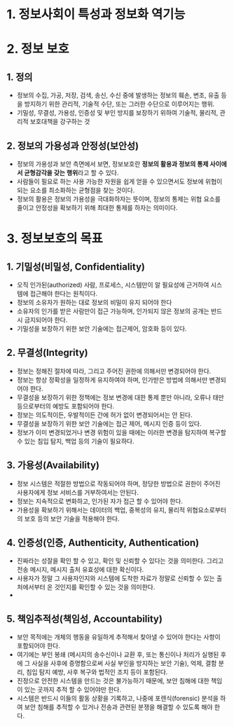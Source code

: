 # 1. 정보사회이 특성과 정보화 역기능

# 2. 정보 보호
## 1. 정의
 - 정보의 수집, 가공, 저장, 검색, 송신, 수신 중에 발생하는 정보의 훼손, 변조, 유출 등을 방지하기 위한 관리적, 기술적 수단, 또는 그러한 수단으로 이루어지는 행위.
 - 기밀성, 무결성, 가용성, 인증성 및 부인 방지를 보장하기 위하여 기술적, 물리적, 관리적 보호대책을 강구하는 것

## 2. 정보의 가용성과 안정성(보안성)
- 정보의 가용성과 보안 측면에서 보면, 정보보호란 **정보의 활용과 정보의 통제 사이에서 균형감각을 갖는 행위**라고 할 수 있다.
- 사람들이 필요로 하는 사용 가능한 자원을 쉽게 얻을 수 있으면서도 정보에 위협이 되는 요소를 최소화하는 균형점을 찾는 것이다.
- 정보의 활용은 정보의 가용성을 극대화하자는 뜻이며, 정보의 통제는 위협 요소를 줄이고 안정성을 확보하기 위해 최대한 통제를 하자는 의미이다.

# 3. 정보보호의 목표
## 1. 기밀성(비밀성, Confidentiality)
- 오직 인가된(authorized) 사람, 프로세스, 시스템만이 알 필요성에 근거하여 시스템에 접근해야 한다는 원칙이다.
- 정보의 소유자가 원하는 대로 정보의 비밀이 유지 되어야 한다
- 소유자의 인가를 받은 사람만이 접근 가능하며, 인가되지 않은 정보의 공개는 반드시 금지되어야 한다.
- 기밀성을 보장하기 위한 보안 기술에는 접근제어, 암호화 등이 있다.

## 2. 무결성(Integrity)
- 정보는 정해진 절차에 따라, 그리고 주어진 권한에 의해서만 변경되어야 한다.
- 정보는 항상 정확성을 일정하게 유지하여야 하며, 인가받은 방법에 의해서만 변경되어야 한다.
- 무결성을 보장하기 위한 정책에는 정보 변경에 대한 통제 뿐만 아니라, 오류나 태만 등으로부터의 예방도 포함되어야 한다.
- 정보는 의도적이든, 우발적이든 간에 허가 없이 변경되어서는 안 된다.
- 무결성을 보장하기 위한 보안 기술에는 접근 제어, 메시지 인증 등이 있다.
- 정보가 이미 변경되었거나 변경 위험이 있을 때에는 이러한 변경을 탐지하여 복구할 수 있는 침입 탐지, 백업 등의 기술이 필요하다.

## 3. 가용성(Availability)
- 정보 시스템은 적절한 방법으로 작동되어야 하며, 정당한 방법으로 권한이 주어진 사용자에게 정보 서비스를 거부하여서는 안된다.
- 정보는 지속적으로 변화하고, 인가된 자가 접근 할 수 있어야 한다.
- 가용성을 확보하기 위해서는 데이터의 백업, 중복성의 유지, 물리적 위협요소로부터의 보호 등의 보안 기술을 적용해야 한다.

## 4. 인증성(인증, Authenticity, Authentication)
- 진짜라는 성잘을 확인 할 수 있고, 확인 및 신뢰할 수 있다는 것을 의미한다. 그리고 전송 메시지, 메시지 출처 유효성에 대한 확신이다.
- 사용자가 정말 그 사용자인지와 시스템에 도착한 자료가 정말로 신뢰할 수 있는 출처에서부터 온 것인지를 확인할 수 있는 것을 의미한다.
-
## 5. 책임추적성(책임성, Accountability)
- 보안 목적에는 개체의 행동을 유일하게 추적해서 찾아낼 수 있어야 한다는 사항이 포함되어야 한다.
- 여기에는 부인 봉쇄 (메시지의 송수신이나 교환 후, 또는 통신이나 처리가 실행된 후에 그 사실을 사후에 증명함으로써 사실 부인을 방지하는 보안 기술), 억제, 결함 분리, 침입 탐지 예방, 사후 복구와 법적인 조치 등이 포함된다.
- 진정으로 안전한 시스템을 만드는 것은 불가능하기 때문에, 보안 침해에 대한 책임이 있는 곳까지 추적 할 수 있어야만 한다.
- 시스템은 반드시 이들의 활동 상황을 기록하고, 나중에 포렌식(forensic) 분석을 하여 보안 침해를 추적할 수 있거나 전송과 관련된 분쟁을 해결할 수 있도록 해야 한다.
